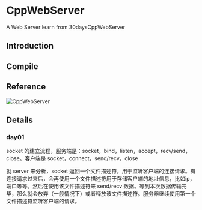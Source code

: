 # CppWebServer
A Web Server learn from 30daysCppWebServer

## Introduction

## Compile

## Reference
![CppWebServer](https://github.com/Wlgls/30daysCppWebServer/tree/main)

## Details

### day01

socket 的建立流程，服务端是：socket，bind，listen，accept，recv/send，close。客户端是 socket，connect，send/recv，close

就 server 来分析，socket 返回一个文件描述符，用于监听客户端的连接请求。有连接请求过来后，会再使用一个文件描述符用于存储客户端的地址信息，比如ip，端口等等。然后在使用该文件描述符来 send/recv 数据。等到本次数据传输完毕，那么就会放弃（一般情况下）或者释放该文件描述符。服务器继续使用第一个文件描述符监听客户端的请求。